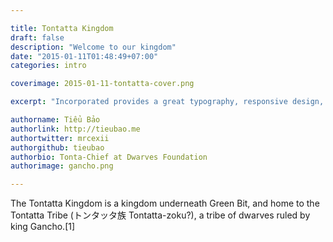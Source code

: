 ```yaml
---

title: Tontatta Kingdom
draft: false
description: "Welcome to our kingdom"
date: "2015-01-11T01:48:49+07:00"
categories: intro

coverimage: 2015-01-11-tontatta-cover.png

excerpt: "Incorporated provides a great typography, responsive design, author details, semantic markup and more."

authorname: Tiểu Bảo
authorlink: http://tieubao.me
authortwitter: mrcexii
authorgithub: tieubao
authorbio: Tonta-Chief at Dwarves Foundation
authorimage: gancho.png

---
```


The Tontatta Kingdom is a kingdom underneath Green Bit, and home to the Tontatta Tribe (トンタッタ族 Tontatta-zoku?), a tribe of dwarves ruled by king Gancho.[1]